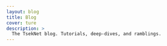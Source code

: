 ```yaml
---
layout: blog
title: Blog
cover: ture
description: >
  The TsekNet blog. Tutorials, deep-dives, and ramblings.
---
```

